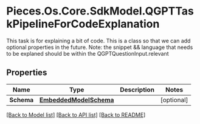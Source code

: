 # Pieces.Os.Core.SdkModel.QGPTTaskPipelineForCodeExplanation
This task is for explaining a bit of code.  This is a class so that we can add optional properties in the future.  Note: the snippet && language that needs to be explaned should be within the QGPTQuestionInput.relevant

## Properties

Name | Type | Description | Notes
------------ | ------------- | ------------- | -------------
**Schema** | [**EmbeddedModelSchema**](EmbeddedModelSchema.md) |  | [optional] 

[[Back to Model list]](../README.md#documentation-for-models) [[Back to API list]](../README.md#documentation-for-api-endpoints) [[Back to README]](../README.md)

